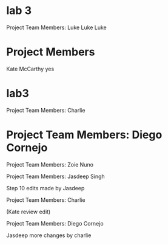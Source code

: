 
# lab 3 
Project Team Members: 
Luke Luke Luke 


# Project Members
Kate McCarthy
yes

# lab3

Project Team Members: Charlie


Project Team Members:
Diego Cornejo
=======

Project Team Members:
Zoie Nuno



Project Team Members:
Jasdeep Singh


Step 10 edits made by Jasdeep

Project Team Members: Charlie

(Kate review edit)


Project Team Members:
Diego Cornejo

Jasdeep
more changes by charlie



